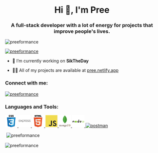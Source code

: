 <h1 align="center">Hi 👋, I'm Pree</h1>
<h3 align="center">A full-stack developer with a lot of energy for projects that improve people's lives.</h3>

<p align="left"> <img src="https://komarev.com/ghpvc/?username=preeformance&label=Profile%20views&color=0e75b6&style=flat" alt="preeformance" /> </p>

<p align="left"> <a href="https://twitter.com/preeformance" target="blank"><img src="https://img.shields.io/twitter/follow/preeformance?logo=twitter&style=for-the-badge" alt="preeformance" /></a> </p>

- 🔭 I’m currently working on **SikTheDay**

- 👨‍💻 All of my projects are available at [pree.netlify.app](pree.netlify.app)

<h3 align="left">Connect with me:</h3>
<p align="left">
<a href="https://twitter.com/preeformance" target="blank"><img align="center" src="https://raw.githubusercontent.com/rahuldkjain/github-profile-readme-generator/master/src/images/icons/Social/twitter.svg" alt="preeformance" height="30" width="40" /></a>
</p>

<h3 align="left">Languages and Tools:</h3>
<p align="left"> <a href="https://www.w3schools.com/css/" target="_blank" rel="noreferrer"> <img src="https://raw.githubusercontent.com/devicons/devicon/master/icons/css3/css3-original-wordmark.svg" alt="css3" width="40" height="40"/> </a> <a href="https://expressjs.com" target="_blank" rel="noreferrer"> <img src="https://raw.githubusercontent.com/devicons/devicon/master/icons/express/express-original-wordmark.svg" alt="express" width="40" height="40"/> </a> <a href="https://www.w3.org/html/" target="_blank" rel="noreferrer"> <img src="https://raw.githubusercontent.com/devicons/devicon/master/icons/html5/html5-original-wordmark.svg" alt="html5" width="40" height="40"/> </a> <a href="https://developer.mozilla.org/en-US/docs/Web/JavaScript" target="_blank" rel="noreferrer"> <img src="https://raw.githubusercontent.com/devicons/devicon/master/icons/javascript/javascript-original.svg" alt="javascript" width="40" height="40"/> </a> <a href="https://www.mongodb.com/" target="_blank" rel="noreferrer"> <img src="https://raw.githubusercontent.com/devicons/devicon/master/icons/mongodb/mongodb-original-wordmark.svg" alt="mongodb" width="40" height="40"/> </a> <a href="https://nodejs.org" target="_blank" rel="noreferrer"> <img src="https://raw.githubusercontent.com/devicons/devicon/master/icons/nodejs/nodejs-original-wordmark.svg" alt="nodejs" width="40" height="40"/> </a> <a href="https://postman.com" target="_blank" rel="noreferrer"> <img src="https://www.vectorlogo.zone/logos/getpostman/getpostman-icon.svg" alt="postman" width="40" height="40"/> </a> </p>

<p>&nbsp;<img align="center" src="https://github-readme-stats.vercel.app/api?username=preeformance&show_icons=true&locale=en" alt="preeformance" /></p>

<p><img align="center" src="https://github-readme-streak-stats.herokuapp.com/?user=preeformance&" alt="preeformance" /></p>

